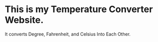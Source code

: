 # This is my Temperature Converter Website. <br>
It converts Degree, Fahrenheit, and Celsius Into Each Other. 

